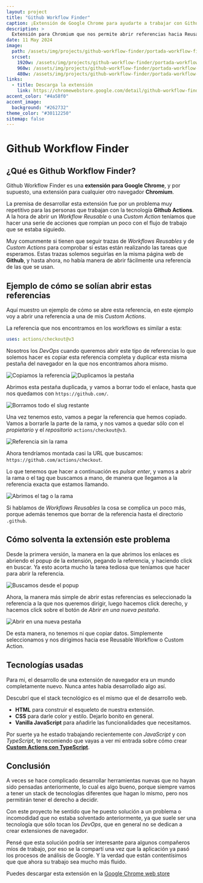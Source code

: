 ```yaml
---
layout: project
title: "Github Workflow Finder"
caption: ¡Extensión de Google Chrome para ayudarte a trabajar con Github Actions!
description: >
  Extensión para Chromium que nos permite abrir referencias hacia Reusable Workflows o Custom Actions de manera sencilla.
date: 11 May 2024
image:
  path: /assets/img/projects/github-workflow-finder/portada-workflow-finder.png
  srcset:
    1920w: /assets/img/projects/github-workflow-finder/portada-workflow-finder.png
    960w: /assets/img/projects/github-workflow-finder/portada-workflow-finder.png
    480w: /assets/img/projects/github-workflow-finder/portada-workflow-finder.png
links:
  - title: Descarga la extensión
    link: https://chromewebstore.google.com/detail/github-workflow-finder/cnbkejpmllmplddidfjpifgghdapdlid?hl=es&authuser=3
accent_color: "#4a58f0"
accent_image:
  background: "#262732"
theme_color: "#30112250"
sitemap: false
---
```


# Github Workflow Finder

## ¿Qué es Github Workflow Finder?

Github Workflow Finder es una **extensión para Google Chrome**, y por supuesto, una extensión para cualquier otro navegador **Chromium**.

La premisa de desarrollar esta extensión fue por un problema muy repetitivo para las personas que trabajan con la tecnología **Github Actions**. A la hora de abrir un _Workflow Reusable_ o una _Custom Action_ teníamos que hacer una serie de acciones que rompían un poco con el flujo de trabajo que se estaba siguiedo.

Muy comunmente si tienen que seguir trazas de _Workflows Reusables_ y de _Custom Actions_ para comprobar si estas están realizando las tareas que esperamos. Estas trazas solemos seguirlas en la misma página web de **Github**, y hasta ahora, no había manera de abrir fácilmente una referencia de las que se usan.

## Ejemplo de cómo se solían abrir estas referencias

Aquí muestro un ejemplo de cómo se abre esta referencia, en este ejemplo voy a abrir una referencia a una de mis _Custom Actions_.

La referencia que nos encontramos en los workflows es similar a esta:

```yaml
uses: actions/checkout@v3
```

Nosotros los _DevOps_ cuando queremos abrir este tipo de referencias lo que solemos hacer es copiar esta referencia completa y duplicar esta misma pestaña del navegador en la que nos encontramos ahora mismo.

![Copiamos la referencia](/assets/img/projects/github-workflow-finder/workflow-finder-1.png)
![Duplicamos la pestaña](/assets/img/projects/github-workflow-finder/workflow-finder-2.png)

Abrimos esta pestaña duplicada, y vamos a borrar todo el enlace, hasta que nos quedamos con `https://github.com/`.

![Borramos todo el slug restante](/assets/img/projects/github-workflow-finder/workflow-finder-3.png)

Una vez tenemos esto, vamos a pegar la referencia que hemos copiado. Vamos a borrarle la parte de la rama, y nos vamos a quedar sólo con el _propietario_ y el _repositorio_ `actions/checkout@v3`.

![Referencia sin la rama](/assets/img/projects/github-workflow-finder/workflow-finder-4.png)

Ahora tendríamos montada casi la URL que buscamos: `https://github.com/actions/checkout`.

Lo que tenemos que hacer a continuación es _pulsar enter_, y vamos a abrir la rama o el tag que buscamos a mano, de manera que llegamos a la referencia exacta que estamos llamando.

![Abrimos el tag o la rama](/assets/img/projects/github-workflow-finder/workflow-finder-5.png)

Si hablamos de _Workflows Reusables_ la cosa se complica un poco más, porque además tenemos que borrar de la referencia hasta el directorio `.github`.

## Cómo solventa la extensión este problema

Desde la primera versión, la manera en la que abrimos los enlaces es abriendo el popup de la extensión, pegando la referencia, y haciendo click en buscar. Ya esto acorta mucho la tarea tediosa que teníamos que hacer para abrir la referencia.

![Buscamos desde el popup](/assets/img/projects/github-workflow-finder/portada-workflow-finder.png)

Ahora, la manera más simple de abrir estas referencias es seleccionado la referencia a la que nos queremos dirigir, luego hacemos click derecho, y hacemos click sobre el botón de _Abrir en una nueva pestaña_.

![Abrir en una nueva pestaña](/assets/img/projects/github-workflow-finder/open-newtab-workflow-finder.png)

De esta manera, no tenemos ni que copiar datos. Simplemente seleccionamos y nos dirigimos hacia ese Reusable Workflow o Custom Action.

## Tecnologías usadas

Para mi, el desarrollo de una extensión de navegador era un mundo completamente nuevo. Nunca antes había desarrollado algo así.

Descubrí que el stack tecnológico es el mismo que el de desarrollo web.

-   **HTML** para construir el esqueleto de nuestra extensión.
-   **CSS** para darle color y estilo. Dejarlo bonito en general.
-   **Vanilla JavaScript** para añadirle las funcionalidades que necesitamos.

Por suerte ya he estado trabajando recientemente con _JavaScript_ y con _TypeScript_, te recomiendo que vayas a ver mi entrada sobre cómo crear [**Custom Actions con TypeScript**](https://neddm.github.io/blog/2024-02-08-crea-github-action-con-typescript/).

## Conclusión

A veces se hace complicado desarrollar herramientas nuevas que no hayan sido pensadas anteriormente, lo cual es algo bueno, porque siempre vamos a tener un stack de tecnologías diferentes que hagan lo mismo, pero nos permitirán tener el derecho a decidir.

Con este proyecto he sentido que he puesto solución a un problema o incomodidad que no estaba solventado anteriormente, ya que suele ser una tecnología que sólo tocan los _DevOps_, que en general no se dedican a crear extensiones de navegador.

Pensé que esta solución podría ser interesante para algunos compañeros míos de trabajo, por eso se la compartí una vez que la aplicación ya pasó los procesos de análisis de Google. Y la verdad que están contentísimos que que ahora su trabajo sea mucho más fluido.

Puedes descargar esta extensión en la [Google Chrome web store](https://chromewebstore.google.com/detail/github-workflow-finder/cnbkejpmllmplddidfjpifgghdapdlid?hl=es)
